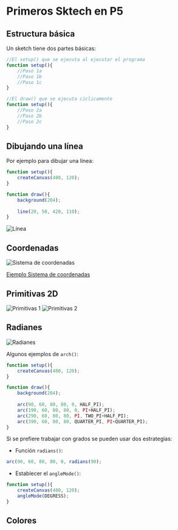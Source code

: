 # Primeros Sktech en P5

## Estructura básica

Un sketch tiene dos partes básicas:

```javascript
//El setup() que se ejecuta al ejecutar el programa
function setup(){
    //Paso 1a
    //Paso 1b
    //Paso 1c
}
```
```javascript
//El draw() que se ejecuta cíclicamente
function setup(){
    //Paso 2a
    //Paso 2b
    //Paso 2c
}
```
## Dibujando una línea
Por ejemplo para dibujar una línea:
```javascript
function setup(){
    createCanvas(480, 120);
}

function draw(){
    background(204);
    
    line(20, 50, 420, 110);
}
```
![Línea](https://github.com/daniels13ca/Intro_Programacion/blob/master/images/L%C3%ADnea.JPG "Línea recta")

## Coordenadas
![Sistema de coordenadas](https://github.com/daniels13ca/Intro_Programacion/blob/master/images/Coordenadas.JPG "Sistema de coordenadas")

[Ejemplo Sistema de coordenadas](https://www.openprocessing.org/sketch/743823)

## Primitivas 2D
![Primitivas 1](https://github.com/daniels13ca/Intro_Programacion/blob/master/images/primitivas1.JPG "Primitivas 1")
![Primitivas 2](https://github.com/daniels13ca/Intro_Programacion/blob/master/images/primitivas2.JPG "Primitivas 2")

## Radianes
![Radianes](https://github.com/daniels13ca/Intro_Programacion/blob/master/images/radianes.JPG "Radianes")

Algunos ejemplos de `arch()`:

```javascript
function setup(){
    createCanvas(480, 120);
}

function draw(){
    background(204);
    
    arc(90, 60, 80, 80, 0, HALF_PI);
    arc(190, 60, 80, 80, 0, PI+HALF_PI);
    arc(290, 60, 80, 80, PI, TWO_PI+HALF_PI);
    arc(390, 60, 80, 80, QUARTER_PI, PI+QUARTER_PI);
}
```

Si se prefiere trabajar con grados se pueden usar dos estrategias:

* Función `radians()`:
```javascript
arc(90, 60, 80, 80, 0, radians(90);
```

* Establecer el `angleMode()`:
```javascript
function setup(){
    createCanvas(480, 120);
    angleMode(DEGRESS);
}
```

## Colores




